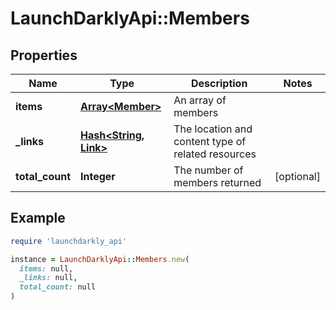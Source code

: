 # LaunchDarklyApi::Members

## Properties

| Name | Type | Description | Notes |
| ---- | ---- | ----------- | ----- |
| **items** | [**Array&lt;Member&gt;**](Member.md) | An array of members |  |
| **_links** | [**Hash&lt;String, Link&gt;**](Link.md) | The location and content type of related resources |  |
| **total_count** | **Integer** | The number of members returned | [optional] |

## Example

```ruby
require 'launchdarkly_api'

instance = LaunchDarklyApi::Members.new(
  items: null,
  _links: null,
  total_count: null
)
```

